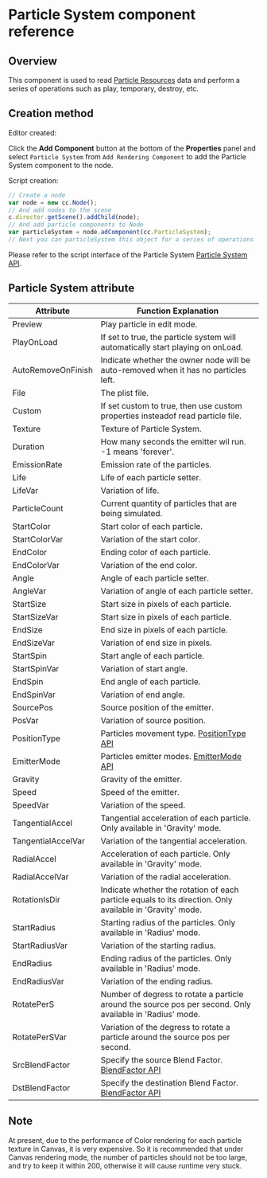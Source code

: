 # Particle System component reference

## Overview

This component is used to read [Particle Resources](../asset-workflow/particle.md) data and perform a series of operations such as play, temporary, destroy, etc.


## Creation method

Editor created:

Click the **Add Component** button at the bottom of the **Properties** panel and select `Particle System` from `Add Rendering Component` to add the Particle System component to the node.

Script creation:

```js
// Create a node
var node = new cc.Node();
// And add nodes to the scene
c.director.getScene().addChild(node);
// And add particle components to Node
var particleSystem = node.adComponent(cc.ParticleSystem);
// Next you can particleSystem this object for a series of operations
```

Please refer to the script interface of the Particle System [Particle System API](../../../api/en/classes/ParticleSystem.html).

## Particle System attribute

| Attribute |   Function Explanation
| -------------- | ----------- |
| Preview            | Play particle in edit mode.
| PlayOnLoad         | If set to true, the particle system will automatically start playing on onLoad.
| AutoRemoveOnFinish | Indicate whether the owner node will be auto-removed when it has no particles left.
| File               | The plist file.
| Custom             | If set custom to true, then use custom properties insteadof read particle file.
| Texture            | Texture of Particle System.
| Duration           | How many seconds the emitter wil run. -1 means 'forever'.
| EmissionRate       | Emission rate of the particles.
| Life               | Life of each particle setter.
| LifeVar            | Variation of life.
| ParticleCount      | Current quantity of particles that are being simulated.
| StartColor         | Start color of each particle.
| StartColorVar      | Variation of the start color.
| EndColor           | Ending color of each particle.
| EndColorVar        | Variation of the end color.
| Angle              | Angle of each particle setter.
| AngleVar           | Variation of angle of each particle setter.
| StartSize          | Start size in pixels of each particle.
| StartSizeVar       | Start size in pixels of each particle.
| EndSize            | End size in pixels of each particle.
| EndSizeVar         | Variation of end size in pixels.
| StartSpin          | Start angle of each particle.
| StartSpinVar       | Variation of start angle.
| EndSpin            | End angle of each particle.
| EndSpinVar         | Variation of end angle.
| SourcePos          | Source position of the emitter.
| PosVar             | Variation of source position.
| PositionType       | Particles movement type. [PositionType API](../../../api/en/enums/ParticleSystem.PositionType.html)
| EmitterMode        | Particles emitter modes. [EmitterMode API](../../../api/en/enums/ParticleSystem.EmitterMode.html)
| Gravity            | Gravity of the emitter.
| Speed              | Speed of the emitter.
| SpeedVar           | Variation of the speed.
| TangentialAccel    | Tangential acceleration of each particle. Only available in 'Gravity' mode.
| TangentialAccelVar | Variation of the tangential acceleration.
| RadialAccel        | Acceleration of each particle. Only available in 'Gravity' mode.
| RadialAccelVar     | Variation of the radial acceleration.
| RotationIsDir      | Indicate whether the rotation of each particle equals to its direction. Only available in 'Gravity' mode.
| StartRadius        | Starting radius of the particles. Only available in 'Radius' mode.
| StartRadiusVar     | Variation of the starting radius.
| EndRadius          | Ending radius of the particles. Only available in 'Radius' mode.
| EndRadiusVar       | Variation of the ending radius.
| RotatePerS         | Number of degress to rotate a particle around the source pos per second. Only available in 'Radius' mode.
| RotatePerSVar      | Variation of the degress to rotate a particle around the source pos per second.
| SrcBlendFactor     | Specify the source Blend Factor. [BlendFactor API](../../../api/en/enums/BlendFactor.html)
| DstBlendFactor     | Specify the destination Blend Factor. [BlendFactor API](../../../api/en/enums/BlendFactor.html)  

## Note

At present, due to the performance of Color rendering for each particle texture in Canvas, it is very expensive. So it is recommended that under Canvas rendering mode, the number of particles should not be too large, and try to keep it within 200, otherwise it will cause runtime very stuck.
